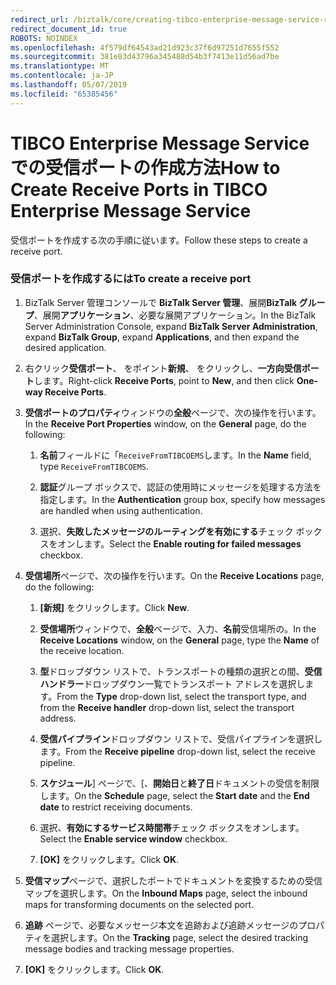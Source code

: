 ```yaml
---
redirect_url: /biztalk/core/creating-tibco-enterprise-message-service-receive-handlers/
redirect_document_id: true
ROBOTS: NOINDEX
ms.openlocfilehash: 4f579df64543ad21d923c37f6d97251d7655f552
ms.sourcegitcommit: 381e83d43796a345488d54b3f7413e11d56ad7be
ms.translationtype: MT
ms.contentlocale: ja-JP
ms.lasthandoff: 05/07/2019
ms.locfileid: "65385456"
---
```

# <a name="how-to-create-receive-ports-in-tibco-enterprise-message-service"></a><span data-ttu-id="7e356-101">TIBCO Enterprise Message Service での受信ポートの作成方法</span><span class="sxs-lookup"><span data-stu-id="7e356-101">How to Create Receive Ports in TIBCO Enterprise Message Service</span></span>
<span data-ttu-id="7e356-102">受信ポートを作成する次の手順に従います。</span><span class="sxs-lookup"><span data-stu-id="7e356-102">Follow these steps to create a receive port.</span></span>  
  
### <a name="to-create-a-receive-port"></a><span data-ttu-id="7e356-103">受信ポートを作成するには</span><span class="sxs-lookup"><span data-stu-id="7e356-103">To create a receive port</span></span>  
  
1.  <span data-ttu-id="7e356-104">BizTalk Server 管理コンソールで  **BizTalk Server 管理**、展開**BizTalk グループ**、展開**アプリケーション**、必要な展開アプリケーション。</span><span class="sxs-lookup"><span data-stu-id="7e356-104">In the BizTalk Server Administration Console, expand **BizTalk Server Administration**, expand **BizTalk Group**, expand **Applications**, and then expand the desired application.</span></span>  
  
2.  <span data-ttu-id="7e356-105">右クリック**受信ポート**、 をポイント**新規**、 をクリックし、**一方向受信ポート**します。</span><span class="sxs-lookup"><span data-stu-id="7e356-105">Right-click **Receive Ports**, point to **New**, and then click **One-way Receive Ports**.</span></span>  
  
3.  <span data-ttu-id="7e356-106">**受信ポートのプロパティ**ウィンドウの**全般**ページで、次の操作を行います。</span><span class="sxs-lookup"><span data-stu-id="7e356-106">In the **Receive Port Properties** window, on the **General** page, do the following:</span></span>  
  
    1.  <span data-ttu-id="7e356-107">**名前**フィールドに「`ReceiveFromTIBCOEMS`します。</span><span class="sxs-lookup"><span data-stu-id="7e356-107">In the **Name** field, type `ReceiveFromTIBCOEMS`.</span></span>  
  
    2.  <span data-ttu-id="7e356-108">**認証**グループ ボックスで、認証の使用時にメッセージを処理する方法を指定します。</span><span class="sxs-lookup"><span data-stu-id="7e356-108">In the **Authentication** group box, specify how messages are handled when using authentication.</span></span>  
  
    3.  <span data-ttu-id="7e356-109">選択、**失敗したメッセージのルーティングを有効にする**チェック ボックスをオンします。</span><span class="sxs-lookup"><span data-stu-id="7e356-109">Select the **Enable routing for failed messages** checkbox.</span></span>  
  
4.  <span data-ttu-id="7e356-110">**受信場所**ページで、次の操作を行います。</span><span class="sxs-lookup"><span data-stu-id="7e356-110">On the **Receive Locations** page, do the following:</span></span>  
  
    1.  <span data-ttu-id="7e356-111">**[新規]** をクリックします。</span><span class="sxs-lookup"><span data-stu-id="7e356-111">Click **New**.</span></span>  
  
    2.  <span data-ttu-id="7e356-112">**受信場所**ウィンドウで、**全般**ページで、入力、**名前**受信場所の。</span><span class="sxs-lookup"><span data-stu-id="7e356-112">In the **Receive Locations** window, on the **General** page, type the **Name** of the receive location.</span></span>  
  
    3.  <span data-ttu-id="7e356-113">**型**ドロップダウン リストで、トランスポートの種類の選択との間、**受信ハンドラー**ドロップダウン一覧でトランスポート アドレスを選択します。</span><span class="sxs-lookup"><span data-stu-id="7e356-113">From the **Type** drop-down list, select the transport type, and from the **Receive handler** drop-down list, select the transport address.</span></span>  
  
    4.  <span data-ttu-id="7e356-114">**受信パイプライン**ドロップダウン リストで、受信パイプラインを選択します。</span><span class="sxs-lookup"><span data-stu-id="7e356-114">From the **Receive pipeline** drop-down list, select the receive pipeline.</span></span>  
  
    5.  <span data-ttu-id="7e356-115">**スケジュール**] ページで、[、**開始日**と**終了日**ドキュメントの受信を制限します。</span><span class="sxs-lookup"><span data-stu-id="7e356-115">On the **Schedule** page, select the **Start date** and the **End date** to restrict receiving documents.</span></span>  
  
    6.  <span data-ttu-id="7e356-116">選択、**有効にするサービス時間帯**チェック ボックスをオンします。</span><span class="sxs-lookup"><span data-stu-id="7e356-116">Select the **Enable service window** checkbox.</span></span>  
  
    7.  <span data-ttu-id="7e356-117">**[OK]** をクリックします。</span><span class="sxs-lookup"><span data-stu-id="7e356-117">Click **OK**.</span></span>  
  
5.  <span data-ttu-id="7e356-118">**受信マップ**ページで、選択したポートでドキュメントを変換するための受信マップを選択します。</span><span class="sxs-lookup"><span data-stu-id="7e356-118">On the **Inbound Maps** page, select the inbound maps for transforming documents on the selected port.</span></span>  
  
6.  <span data-ttu-id="7e356-119">**追跡** ページで、必要なメッセージ本文を追跡および追跡メッセージのプロパティを選択します。</span><span class="sxs-lookup"><span data-stu-id="7e356-119">On the **Tracking** page, select the desired tracking message bodies and tracking message properties.</span></span>  
  
7.  <span data-ttu-id="7e356-120">**[OK]** をクリックします。</span><span class="sxs-lookup"><span data-stu-id="7e356-120">Click **OK**.</span></span>  
  
